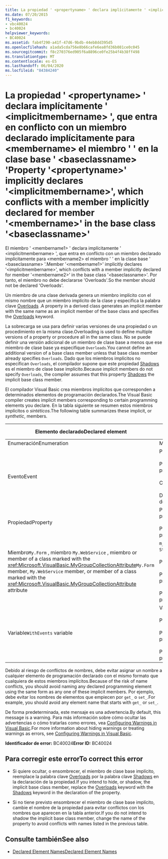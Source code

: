 ```yaml
---
title: La propiedad ' <propertyname> ' declara implícitamente ' <implicitmembername> ', que entra en conflicto con un miembro declarado implícitamente para <membername> el miembro ' ' en la clase base ' <baseclassname> '
ms.date: 07/20/2015
f1_keywords:
- vbc40024
- bc40024
helpviewer_keywords:
- BC40024
ms.assetid: fab4f290-a41f-47d6-9bdb-44eb8dd395d5
ms.openlocfilehash: a1ada5cda756e8b66cafe6ea8fd36b081ce0c045
ms.sourcegitcommit: f8c270376ed905f6a8896ce0fe25b4f4b38ff498
ms.translationtype: MT
ms.contentlocale: es-ES
ms.lasthandoff: 06/04/2020
ms.locfileid: "84384240"
---
```

# <a name="property-propertyname-implicitly-declares-implicitmembername-which-conflicts-with-a-member-implicitly-declared-for-member-membername-in-the-base-class-baseclassname"></a><span data-ttu-id="78d92-102">La propiedad ' \<propertyname> ' declara implícitamente ' \<implicitmembername> ', que entra en conflicto con un miembro declarado implícitamente para \<membername> el miembro ' ' en la clase base ' \<baseclassname> '</span><span class="sxs-lookup"><span data-stu-id="78d92-102">Property '\<propertyname>' implicitly declares '\<implicitmembername>', which conflicts with a member implicitly declared for member '\<membername>' in the base class '\<baseclassname>'</span></span>
<span data-ttu-id="78d92-103">El miembro ' \<membername1> ' declara implícitamente ' \<implicitmembername> ', que entra en conflicto con un miembro declarado implícitamente para \<membername2> el miembro ' ' en la clase base ' \<baseclassname> '.</span><span class="sxs-lookup"><span data-stu-id="78d92-103">Member '\<membername1>' implicitly declares '\<implicitmembername>', which conflicts with a member implicitly declared for member '\<membername2>' in the base class '\<baseclassname>'.</span></span> <span data-ttu-id="78d92-104">Por tanto, el miembro no debe declararse 'Overloads'.</span><span class="sxs-lookup"><span data-stu-id="78d92-104">So the member should not be declared 'Overloads'.</span></span>  
  
 <span data-ttu-id="78d92-105">Un miembro de una clase derivada genera un miembro implícito con el mismo nombre que un miembro implícito de la clase y especifica la palabra clave [Overloads](../language-reference/modifiers/overloads.md) .</span><span class="sxs-lookup"><span data-stu-id="78d92-105">A property in a derived class generates an implicit member with the same name as an implicit member of the base class and specifies the [Overloads](../language-reference/modifiers/overloads.md) keyword.</span></span>  
  
 <span data-ttu-id="78d92-106">La sobrecarga se usa para definir varias versiones de una propiedad o un procedimiento en la misma clase.</span><span class="sxs-lookup"><span data-stu-id="78d92-106">Overloading is used to define multiple versions of a property or procedure all in the same class.</span></span> <span data-ttu-id="78d92-107">No se puede definir una versión adicional de un miembro de clase base a menos que ese miembro de clase base ya especifique `Overloads`.</span><span class="sxs-lookup"><span data-stu-id="78d92-107">You cannot define an additional version of a base class member unless that base class member already specifies `Overloads`.</span></span> <span data-ttu-id="78d92-108">Dado que los miembros implícitos no especifican `Overloads`, el compilador supone que este propiedad [Shadows](../language-reference/modifiers/shadows.md) es el miembro de clase base implícito.</span><span class="sxs-lookup"><span data-stu-id="78d92-108">Because implicit members do not specify `Overloads`, the compiler assumes that this property [Shadows](../language-reference/modifiers/shadows.md) the implicit base class member.</span></span>  
  
 <span data-ttu-id="78d92-109">El compilador Visual Basic crea miembros implícitos que corresponden a determinados elementos de programación declarados.</span><span class="sxs-lookup"><span data-stu-id="78d92-109">The Visual Basic compiler creates implicit members corresponding to certain programming elements you declare.</span></span> <span data-ttu-id="78d92-110">En la tabla siguiente se resumen estos miembros implícitos o *sintéticos*.</span><span class="sxs-lookup"><span data-stu-id="78d92-110">The following table summarizes these implicit, or *synthetic*, members.</span></span>  
  
|<span data-ttu-id="78d92-111">Elemento declarado</span><span class="sxs-lookup"><span data-stu-id="78d92-111">Declared element</span></span>|<span data-ttu-id="78d92-112">Miembros creados implícitamente</span><span class="sxs-lookup"><span data-stu-id="78d92-112">Implicitly created members</span></span>|  
|----------------------|--------------------------------|  
|<span data-ttu-id="78d92-113">Enumeración</span><span class="sxs-lookup"><span data-stu-id="78d92-113">Enumeration</span></span>|<span data-ttu-id="78d92-114">Miembro`value__`</span><span class="sxs-lookup"><span data-stu-id="78d92-114">`value__` member</span></span>|  
|<span data-ttu-id="78d92-115">Evento</span><span class="sxs-lookup"><span data-stu-id="78d92-115">Event</span></span>|<span data-ttu-id="78d92-116">Procedimiento`add_<eventname>`</span><span class="sxs-lookup"><span data-stu-id="78d92-116">`add_<eventname>` procedure</span></span><br /><br /> <span data-ttu-id="78d92-117">Procedimiento`remove_<eventname>`</span><span class="sxs-lookup"><span data-stu-id="78d92-117">`remove_<eventname>` procedure</span></span><br /><br /> <span data-ttu-id="78d92-118">Campo de`<eventname>Event`</span><span class="sxs-lookup"><span data-stu-id="78d92-118">`<eventname>Event` field</span></span><br /><br /> <span data-ttu-id="78d92-119">Delegado`<eventname>EventHandler`</span><span class="sxs-lookup"><span data-stu-id="78d92-119">`<eventname>EventHandler` delegate</span></span>|  
|<span data-ttu-id="78d92-120">Propiedad</span><span class="sxs-lookup"><span data-stu-id="78d92-120">Property</span></span>|<span data-ttu-id="78d92-121">Procedimiento`get_<propertyname>`</span><span class="sxs-lookup"><span data-stu-id="78d92-121">`get_<propertyname>` procedure</span></span><br /><br /> <span data-ttu-id="78d92-122">Procedimiento`set_<propertyname>`</span><span class="sxs-lookup"><span data-stu-id="78d92-122">`set_<propertyname>` procedure</span></span>|  
|<span data-ttu-id="78d92-123">Miembro`My.Form` , miembro `My.WebService` , miembro or member of a class marked with the <xref:Microsoft.VisualBasic.MyGroupCollectionAttribute></span><span class="sxs-lookup"><span data-stu-id="78d92-123">`My.Form` member, `My.WebService` member, or member of a class marked with the <xref:Microsoft.VisualBasic.MyGroupCollectionAttribute> attribute</span></span>|<span data-ttu-id="78d92-124">`m_<variablename>``Static`variable de</span><span class="sxs-lookup"><span data-stu-id="78d92-124">`m_<variablename>` `Static` variable</span></span><br /><br /> <span data-ttu-id="78d92-125">Propiedad `<variablename>`</span><span class="sxs-lookup"><span data-stu-id="78d92-125">`<variablename>` property</span></span><br /><br /> <span data-ttu-id="78d92-126">Procedimiento`get_<variablename>`</span><span class="sxs-lookup"><span data-stu-id="78d92-126">`get_<variablename>` procedure</span></span><br /><br /> <span data-ttu-id="78d92-127">Procedimiento`set_<variablename>`</span><span class="sxs-lookup"><span data-stu-id="78d92-127">`set_<variablename>` procedure</span></span>|  
|<span data-ttu-id="78d92-128">Variable</span><span class="sxs-lookup"><span data-stu-id="78d92-128">`WithEvents` variable</span></span>|<span data-ttu-id="78d92-129">Variable</span><span class="sxs-lookup"><span data-stu-id="78d92-129">`_<variablename>` variable</span></span><br /><br /> <span data-ttu-id="78d92-130">Propiedad `<variablename>`</span><span class="sxs-lookup"><span data-stu-id="78d92-130">`<variablename>` property</span></span><br /><br /> <span data-ttu-id="78d92-131">Procedimiento`get_<variablename>`</span><span class="sxs-lookup"><span data-stu-id="78d92-131">`get_<variablename>` procedure</span></span><br /><br /> <span data-ttu-id="78d92-132">Procedimiento`set_<variablename>`</span><span class="sxs-lookup"><span data-stu-id="78d92-132">`set_<variablename>` procedure</span></span>|  
  
 <span data-ttu-id="78d92-133">Debido al riesgo de conflictos de nombres, debe evitar asignar un nombre a cualquier elemento de programación declarado con el mismo formato que cualquiera de estos miembros implícitos.</span><span class="sxs-lookup"><span data-stu-id="78d92-133">Because of the risk of name conflicts, you should avoid naming any declared programming element using the same form as any one of these implicit members.</span></span> <span data-ttu-id="78d92-134">Por ejemplo, debe evitar los nombres de elementos que empiecen por `get_` o `set_`.</span><span class="sxs-lookup"><span data-stu-id="78d92-134">For example, you should avoid any element name that starts with `get_` or `set_`.</span></span>  
  
 <span data-ttu-id="78d92-135">De forma predeterminada, este mensaje es una advertencia.</span><span class="sxs-lookup"><span data-stu-id="78d92-135">By default, this message is a warning.</span></span> <span data-ttu-id="78d92-136">Para más información sobre cómo ocultar las advertencias o cómo tratarlas como errores, vea [Configuring Warnings in Visual Basic](/visualstudio/ide/configuring-warnings-in-visual-basic).</span><span class="sxs-lookup"><span data-stu-id="78d92-136">For more information about hiding warnings or treating warnings as errors, see [Configuring Warnings in Visual Basic](/visualstudio/ide/configuring-warnings-in-visual-basic).</span></span>  
  
 <span data-ttu-id="78d92-137">**Identificador de error:** BC40024</span><span class="sxs-lookup"><span data-stu-id="78d92-137">**Error ID:** BC40024</span></span>  
  
## <a name="to-correct-this-error"></a><span data-ttu-id="78d92-138">Para corregir este error</span><span class="sxs-lookup"><span data-stu-id="78d92-138">To correct this error</span></span>  
  
- <span data-ttu-id="78d92-139">Si quiere ocultar, o ensombrecer, el miembro de clase base implícito, reemplace la palabra clave [Overloads](../language-reference/modifiers/overloads.md) por la palabra clave [Shadows](../language-reference/modifiers/shadows.md) en la declaración de la propiedad.</span><span class="sxs-lookup"><span data-stu-id="78d92-139">If you intend to hide, or shadow, the implicit base class member, replace the [Overloads](../language-reference/modifiers/overloads.md) keyword with the [Shadows](../language-reference/modifiers/shadows.md) keyword in the declaration of the property.</span></span>  
  
- <span data-ttu-id="78d92-140">Si no tiene previsto ensombrecer el miembro de clase base implícito, cambie el nombre de la propiedad para evitar conflictos con los nombres que aparecen en la tabla anterior.</span><span class="sxs-lookup"><span data-stu-id="78d92-140">If you do not intend to shadow the implicit base class member, change the name of the property to avoid conflicts with names listed in the previous table.</span></span>  
  
## <a name="see-also"></a><span data-ttu-id="78d92-141">Consulte también</span><span class="sxs-lookup"><span data-stu-id="78d92-141">See also</span></span>

- [<span data-ttu-id="78d92-142">Declared Element Names</span><span class="sxs-lookup"><span data-stu-id="78d92-142">Declared Element Names</span></span>](../programming-guide/language-features/declared-elements/declared-element-names.md)
